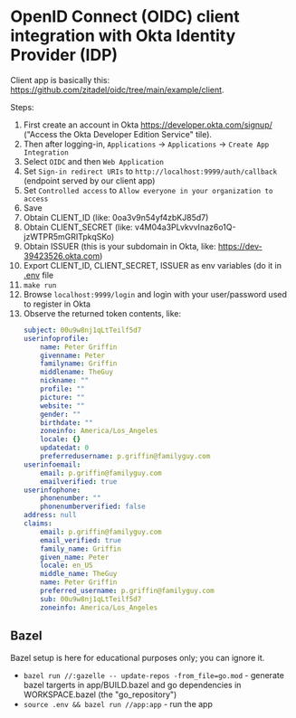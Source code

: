# OpenID Connect (OIDC) client integration with Okta Identity Provider (IDP)

Client app is basically this: https://github.com/zitadel/oidc/tree/main/example/client.

Steps:
1. First create an account in Okta https://developer.okta.com/signup/ ("Access the Okta Developer Edition Service" tile).
1. Then after logging-in, `Applications` -> `Applications`  -> `Create App Integration` 
1. Select `OIDC` and then `Web Application`
1. Set `Sign-in redirect URIs` to `http://localhost:9999/auth/callback` (endpoint served by our client app)
1. Set `Controlled access` to `Allow everyone in your organization to access`
1. Save
1. Obtain CLIENT_ID (like: 0oa3v9n54yf4zbKJ85d7)
1. Obtain CLIENT_SECRET (like: v4M04a3PLvkvvInaz6o1Q-jzWTPR5mGRITpkqSKo)
1. Obtain ISSUER (this is your subdomain in Okta, like: https://dev-39423526.okta.com)
1. Export CLIENT_ID, CLIENT_SECRET, ISSUER as env variables (do it in [.env](./.env) file
1. `make run`
1. Browse `localhost:9999/login` and login with your user/password used to register in Okta
1. Observe the returned token contents, like:
    ```yaml
    subject: 00u9w8nj1qLtTeilf5d7
    userinfoprofile:
        name: Peter Griffin
        givenname: Peter
        familyname: Griffin
        middlename: TheGuy
        nickname: ""
        profile: ""
        picture: ""
        website: ""
        gender: ""
        birthdate: ""
        zoneinfo: America/Los_Angeles
        locale: {}
        updatedat: 0
        preferredusername: p.griffin@familyguy.com
    userinfoemail:
        email: p.griffin@familyguy.com
        emailverified: true
    userinfophone:
        phonenumber: ""
        phonenumberverified: false
    address: null
    claims:
        email: p.griffin@familyguy.com
        email_verified: true
        family_name: Griffin
        given_name: Peter
        locale: en_US
        middle_name: TheGuy
        name: Peter Griffin
        preferred_username: p.griffin@familyguy.com
        sub: 00u9w8nj1qLtTeilf5d7
        zoneinfo: America/Los_Angeles
    ```

## Bazel

Bazel setup is here for educational purposes only; you can ignore it.  
* `bazel run //:gazelle -- update-repos -from_file=go.mod` - generate bazel targerts in app/BUILD.bazel and go dependencies in WORKSPACE.bazel (the "go_repository")
* `source .env && bazel run //app:app` - run the app
